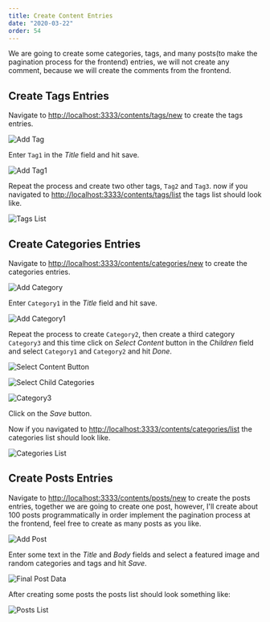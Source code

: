```yaml
---
title: Create Content Entries
date: "2020-03-22"
order: 54
---
```


We are going to create some categories, tags, and many posts(to make the pagination process for the frontend) entries, we will not create any comment, because we will create the comments from the frontend.

## Create Tags Entries

Navigate to [http://localhost:3333/contents/tags/new](http://localhost:3333/contents/tags/new) to create the tags entries.

![Add Tag](./add-tag.png)

Enter `Tag1` in the _Title_ field and hit save.

![Add Tag1](./add-tag1.png)

Repeat the process and create two other tags, `Tag2` and `Tag3`. now if you navigated to [http://localhost:3333/contents/tags/list](http://localhost:3333/contents/tags/list) the tags list should look like.

![Tags List](./tags-list.png)

## Create Categories Entries

Navigate to [http://localhost:3333/contents/categories/new](http://localhost:3333/contents/categories/new) to create the categories entries.

![Add Category](./add-category.png)

Enter `Category1` in the _Title_ field and hit save.

![Add Category1](./add-category1.png)

Repeat the process to create `Category2`, then create a third category `Category3` and this time click on _Select Content_ button in the _Children_ field and select `Category1` and `Category2` and hit _Done_.

![Select Content Button](./select-content-button.png)

![Select Child Categories](./select-child-categories.png)

![Category3](./category3.png)

Click on the _Save_ button.

Now if you navigated to [http://localhost:3333/contents/categories/list](http://localhost:3333/contents/categories/list) the categories list should look like.

![Categories List](./categories-list.png)

## Create Posts Entries

Navigate to [http://localhost:3333/contents/posts/new](http://localhost:3333/contents/posts/new) to create the posts entries, together we are going to create one post, however, I'll create about 100 posts programmatically in order implement the pagination process at the frontend, feel free to create as many posts as you like.

![Add Post](./add-post.png)

Enter some text in the _Title_ and _Body_ fields and select a featured image and random categories and tags and hit _Save_.

![Final Post Data](./final-post-data.png)

After creating some posts the posts list should look something like:

![Posts List](./posts-list.png)
